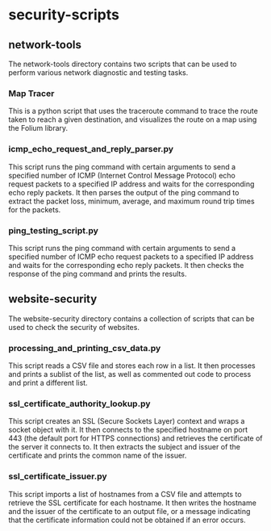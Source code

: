 # security-scripts

<h2>network-tools</h2>
The network-tools directory contains two scripts that can be used to perform various network diagnostic and testing tasks.


<h3>Map Tracer</h3>
This is a python script that uses the traceroute command to trace the route taken to reach a given destination, and visualizes the route on a map using the Folium library.

<h3>icmp_echo_request_and_reply_parser.py</h3>
This script runs the ping command with certain arguments to send a specified number of ICMP (Internet Control Message Protocol) echo request packets to a specified IP address and waits for the corresponding echo reply packets. It then parses the output of the ping command to extract the packet loss, minimum, average, and maximum round trip times for the packets.

<h3>ping_testing_script.py</h3> 
This script runs the ping command with certain arguments to send a specified number of ICMP echo request packets to a specified IP address and waits for the corresponding echo reply packets. It then checks the response of the ping command and prints the results.


<h2>website-security</h2>
The website-security directory contains a collection of scripts that can be used to check the security of websites.

<h3>processing_and_printing_csv_data.py</h3>
This script reads a CSV file and stores each row in a list. It then processes and prints a sublist of the list, as well as commented out code to process and print a different list.

<h3>ssl_certificate_authority_lookup.py</h3> 
This script creates an SSL (Secure Sockets Layer) context and wraps a socket object with it. It then connects to the specified hostname on port 443 (the default port for HTTPS connections) and retrieves the certificate of the server it connects to. It then extracts the subject and issuer of the certificate and prints the common name of the issuer.

  <h3>ssl_certificate_issuer.py</h3> 
This script imports a list of hostnames from a CSV file and attempts to retrieve the SSL certificate for each hostname. It then writes the hostname and the issuer of the certificate to an output file, or a message indicating that the certificate information could not be obtained if an error occurs.

